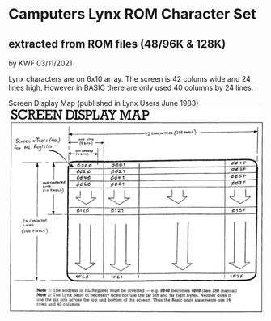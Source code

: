 # Camputers Lynx ROM Character Set
## extracted from ROM files (48/96K & 128K)

by KWF 03/11/2021

Lynx characters are on 6x10 array. The screen is 42 colums  wide and 24 lines high.
However in BASIC there are only used 40 columns by 24 lines.

Screen Display Map (published in Lynx Users June 1983)
![Screen Display Map](/Docs/Screen_Display_Map.png)


